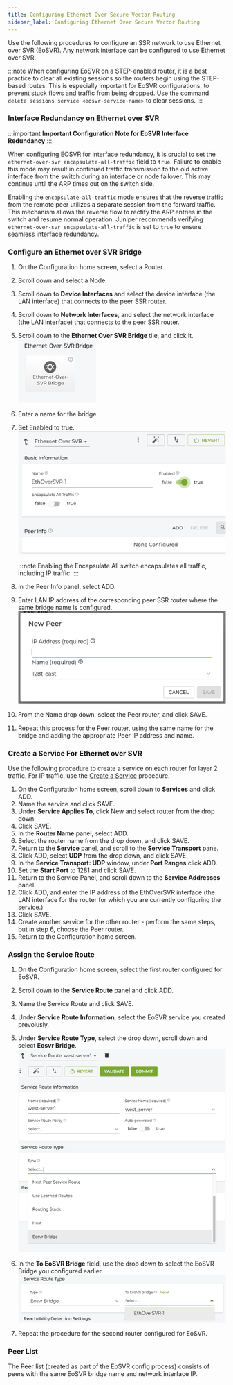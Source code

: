 ```yaml
---
title: Configuring Ethernet Over Secure Vector Routing
sidebar_label: Configuring Ethernet Over Secure Vector Routing
---
```


Use the following procedures to configure an SSR network to use Ethernet over SVR (EoSVR). Any network interface can be configured to use Ethernet over SVR. 

:::note
When configuring EoSVR on a STEP-enabled router, it is a best practice to clear all existing sessions so the routers begin using the STEP-based routes. This is especially important for EoSVR configurations, to prevent stuck flows and traffic from being dropped. Use the command `delete sessions service <eosvr-service-name>` to clear sessions.
:::

### Interface Redundancy on Ethernet over SVR

:::important
**Important Configuration Note for EoSVR Interface Redundancy**
:::

When configuring EOSVR for interface redundancy, it is crucial to set the `ethernet-over-svr encapsulate-all-traffic` field to `true`. Failure to enable this mode may result in continued traffic transmission to the old active interface from the switch during an interface or node failover. This may continue until the ARP times out on the switch side.

Enabling the `encapsulate-all-traffic` mode ensures that the reverse traffic from the remote peer utilizes a separate session from the forward traffic. This mechanism allows the reverse flow to rectify the ARP entries in the switch and resume normal operation.
Juniper recommends verifying `ethernet-over-svr encapsulate-all-traffic` is set to `true` to ensure seamless interface redundancy.

### Configure an Ethernet over SVR Bridge

1. On the Configuration home screen, select a Router.
2. Scroll down and select a Node.
3. Scroll down to **Device Interfaces** and select the device interface (the LAN interface) that connects to the peer SSR router. 
4. Scroll down to **Network Interfaces**, and select the network interface (the LAN interface) that connects to the peer SSR router.
5. Scroll down to the **Ethernet Over SVR Bridge** tile, and click it. 
	![Ethernet over SVR](/img/config_EthoSVR_tile.png)

6. Enter a name for the bridge. 
7. Set Enabled to true. 
	![Name the Bridge](/img/config_EthoSVR_BridgeS5.png)

	:::note
	Enabling the Encapsulate All switch encapsulates all traffic, including IP traffic. 
	:::

8. In the Peer Info panel, select ADD.
9. Enter LAN IP address of the corresponding peer SSR router where the same bridge name is configured.
	![Peer Info](/img/config_EthoSVR_BridgeS8.png)

10. From the Name drop down, select the Peer router, and click SAVE. 
11. Repeat this process for the Peer router, using the same name for the bridge and adding the appropriate Peer IP address and name. 

### Create a Service For Ethernet over SVR

Use the following procedure to create a service on each router for layer 2 traffic. For IP traffic, use the [Create a Service](intro_basic_conductor_config.md#create-a-service) procedure.

1. On the Configuration home screen, scroll down to **Services** and click ADD.
2. Name the service and click SAVE.
3. Under **Service Applies To**, click New and select router from the drop down. 
4. Click SAVE.
5. In the **Router Name** panel, select ADD.
6. Select the router name from the drop down, and click SAVE.
7. Return to the **Service** panel, and scroll to the **Service Transport** pane.
8. Click ADD, select **UDP** from the drop down, and click SAVE. 
9. In the **Service Transport: UDP** window, under **Port Ranges** click ADD.
10. Set the **Start Port** to 1281 and click SAVE.
11. Return to the Service Panel, and scroll down to the **Service Addresses** panel. 
12. Click ADD, and enter the IP address of the EthOverSVR interface (the LAN interface for the router for which you are currently configuring the service.)
13. Click SAVE.
14. Create another service for the other router - perform the same steps, but in step 6, choose the Peer router.
15. Return to the Configuration home screen.

### Assign the Service Route

1. On the Configuration home screen, select the first router configured for EoSVR.
2. Scroll down to the **Service Route** panel and click ADD.
3. Name the Service Route and click SAVE.
4. Under **Service Route Information**, select the EoSVR service you created prevoiusly.
5. Under **Service Route Type**, select the drop down, scroll down and select **Eosvr Bridge**. 
	![Service Route Type](/img/config_EthoSVR_ASR5.png)

6. In the **To EoSVR Bridge** field, use the drop down to select the EoSVR Bridge you configured earlier. 
	![Service Route Type Next](/img/config_EthoSVR_ASR6.png)

7. Repeat the procedure for the second router configured for EoSVR. 

### Peer List

The Peer list (created as part of the EoSVR config process) consists of peers with the same EoSVR bridge name and network interface IP.  
